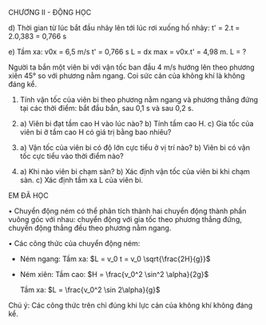 CHƯƠNG II - ĐỘNG HỌC

d) Thời gian từ lúc bắt đầu nhảy lên tới lúc rơi xuống hố nhảy:
t' = 2.t = 2.0,383 = 0,766 s

e) Tầm xa:
v0x = 6,5 m/s
t' = 0,766 s         L = dx max = v0x.t' = 4,98 m.
L = ?

Người ta bắn một viên bi với vận tốc ban đầu 4 m/s hướng lên theo phương xiên 45° so với phương nằm ngang. Coi sức cản của không khí là không đáng kể.

1. Tính vận tốc của viên bi theo phương nằm ngang và phương thẳng đứng tại các thời điểm: bắt đầu bắn, sau 0,1 s và sau 0,2 s.

2. a) Viên bi đạt tầm cao H vào lúc nào?
   b) Tính tầm cao H.
   c) Gia tốc của viên bi ở tầm cao H có giá trị bằng bao nhiêu?

3. a) Vận tốc của viên bi có độ lớn cực tiểu ở vị trí nào?
   b) Viên bi có vận tốc cực tiểu vào thời điểm nào?

4. a) Khi nào viên bi chạm sàn?
   b) Xác định vận tốc của viên bi khi chạm sàn.
   c) Xác định tầm xa L của viên bi.

EM ĐÃ HỌC

• Chuyển động ném có thể phân tích thành hai chuyển động thành phần vuông góc với nhau: chuyển động với gia tốc theo phương thẳng đứng, chuyển động thẳng đều theo phương nằm ngang.

• Các công thức của chuyển động ném:
- Ném ngang:
  Tầm xa: $L = v_0 t = v_0 \sqrt{\frac{2H}{g}}$

- Ném xiên:
  Tầm cao: $H = \frac{v_0^2 \sin^2 \alpha}{2g}$

  Tầm xa: $L = \frac{v_0^2 \sin 2\alpha}{g}$

Chú ý: Các công thức trên chỉ đúng khi lực cản của không khí không đáng kể.